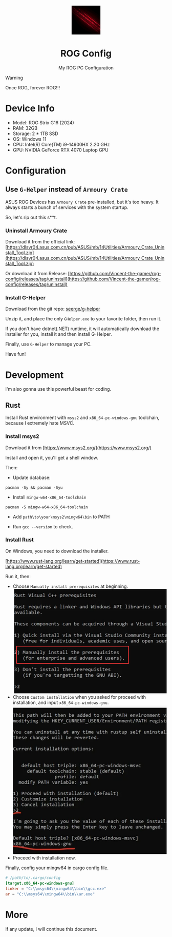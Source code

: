 <p align="center">
    <img src="./.github/rog.gif" style="height: 90px;"/>
</p>

<h1 align="center">
    ROG Config
</h1>

<p align="center">
    My ROG PC Configuration
</p>

> [!WARNING]
> Once ROG, forever ROG!!! 

# Device Info
- Model: ROG Strix G16 (2024)
- RAM: 32GB
- Storage: 2 * 1TB SSD
- OS: Windows 11
- CPU: Intel(R) Core(TM) i9-14900HX 2.20 GHz
- GPU: NVIDIA GeForce RTX 4070 Laptop GPU

# Configuration

## Use `G-Helper` instead of `Armoury Crate`
ASUS ROG Devices has `Armoury Crate` pre-installed, but it's too heavy. It always starts a bunch of services with the system startup.

So, let's rip out this s**t.

### Uninstall Armoury Crate
Download it from the official link: [https://dlsvr04.asus.com.cn/pub/ASUS/mb/14Utilities/Armoury_Crate_Uninstall_Tool.zip](https://dlsvr04.asus.com.cn/pub/ASUS/mb/14Utilities/Armoury_Crate_Uninstall_Tool.zip)

Or download it from Release: [https://github.com/Vincent-the-gamer/rog-config/releases/tag/uninstall](https://github.com/Vincent-the-gamer/rog-config/releases/tag/uninstall)

### Install G-Helper

Download from the git repo: [seerge/g-helper](https://github.com/seerge/g-helper)

Unzip it, and place the only `GHelper.exe` to your favorite folder, then run it.

If you don't have dotnet(.NET) runtime, it will automatically download the installer for you, 
install it and then install G-Helper.

Finally, use `G-Helper` to manage your PC.

Have fun!

# Development
I'm also gonna use this powerful beast for coding.

## Rust

Install Rust environment with `msys2` and `x86_64-pc-windows-gnu` toolchain, because I extremely hate MSVC.

### Install msys2

Download it from [https://www.msys2.org/](https://www.msys2.org/)

Install and open it, you'll get a shell window.

Then:

- Update database:
```shell
pacman -Sy && pacman -Syu
```

- Install `mingw-w64-x86_64-toolchain`
```shell
pacman -S mingw-w64-x86_64-toolchain
```

- Add `path\to\your\msys2\mingw64\bin` to PATH

- Run `gcc --version` to check.

### Install Rust
On Windows, you need to download the installer.

[https://www.rust-lang.org/learn/get-started](https://www.rust-lang.org/learn/get-started)

Run it, then:

- Choose `Manually install prerequisites` at beginning.
    ![install1](./.github/rust-install-1.png)
- Choose `Custom installation` when you asked for proceed with installation, 
and input `x86_64-pc-windows-gnu`. 
    ![install2](./.github/rust-install-2.png)
- Proceed with installation now.

Finally, config your mingw64 in cargo config file.
```toml
# /path/to/.cargo/config
[target.x86_64-pc-windows-gnu]
linker = "C:\\msys64\\mingw64\\bin\\gcc.exe"
ar = "C:\\msys64\\mingw64\\bin\\ar.exe"
```

# More
If any update, I will continue this document.